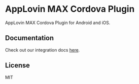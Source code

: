 # AppLovin MAX Cordova Plugin

AppLovin MAX Cordova Plugin for Android and iOS.

## Documentation
Check out our integration docs [here](https://developers.applovin.com/en/cordova/overview/integration).

## License
MIT
